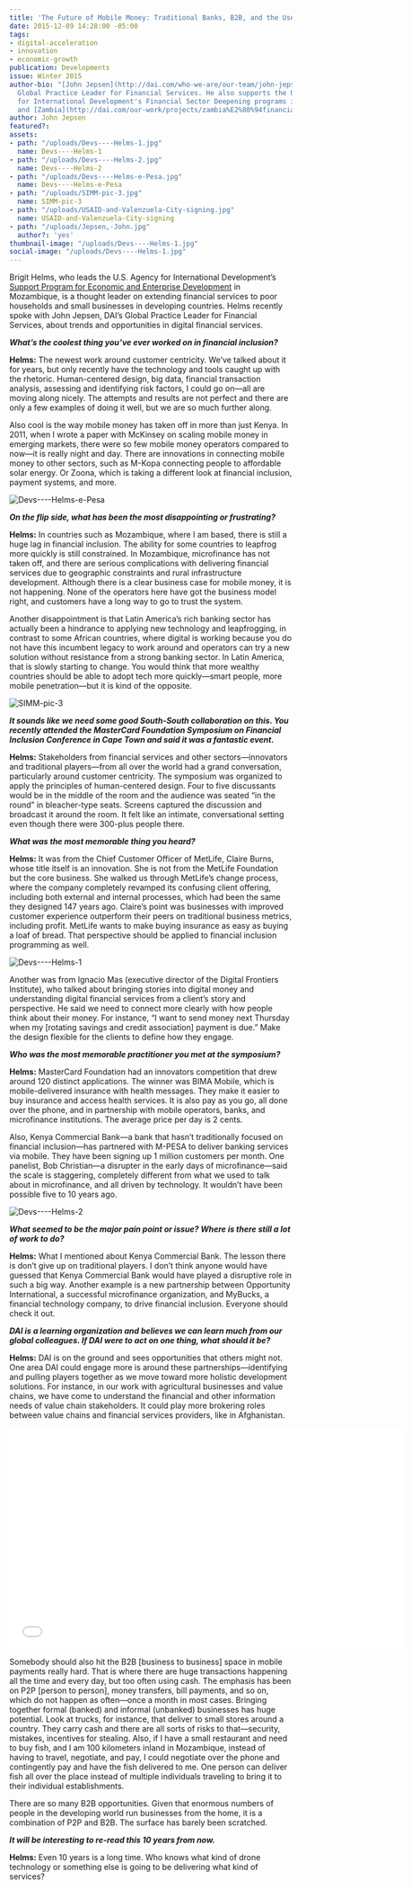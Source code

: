 ```yaml
---
title: 'The Future of Mobile Money: Traditional Banks, B2B, and the User’s Perspective'
date: 2015-12-09 14:28:00 -05:00
tags:
- digital-acceleration
- innovation
- economic-growth
publication: Developments
issue: Winter 2015
author-bio: "[John Jepsen](http://dai.com/who-we-are/our-team/john-jepsen) is DAI'S
  Global Practice Leader for Financial Services. He also supports the U.K. Department
  for International Development's Financial Sector Deepening programs in [Mozambique](http://dai.com/our-work/projects/zambia%E2%80%94financial-sector-deepening-zambia-fsdz)
  and [Zambia](http://dai.com/our-work/projects/zambia%E2%80%94financial-sector-deepening-zambia-fsdz)."
author: John Jepsen
featured?: 
assets:
- path: "/uploads/Devs----Helms-1.jpg"
  name: Devs----Helms-1
- path: "/uploads/Devs----Helms-2.jpg"
  name: Devs----Helms-2
- path: "/uploads/Devs----Helms-e-Pesa.jpg"
  name: Devs----Helms-e-Pesa
- path: "/uploads/SIMM-pic-3.jpg"
  name: SIMM-pic-3
- path: "/uploads/USAID-and-Valenzuela-City-signing.jpg"
  name: USAID-and-Valenzuela-City-signing
- path: "/uploads/Jepsen,-John.jpg"
  author?: 'yes'
thumbnail-image: "/uploads/Devs----Helms-1.jpg"
social-image: "/uploads/Devs----Helms-1.jpg"
---
```


Brigit Helms, who leads the U.S. Agency for International Development’s [Support Program for Economic and Enterprise Development](http://dai.com/our-work/projects/mozambique%E2%80%94support-program-economic-and-enterprise-development-speed) in Mozambique, is a thought leader on extending financial services to poor households and small businesses in developing countries. Helms recently spoke with John Jepsen, DAI’s Global Practice Leader for Financial Services, about trends and opportunities in digital financial services.




***What’s the coolest thing you’ve ever worked on in financial inclusion?***

**Helms:** The newest work around customer centricity. We’ve talked about it for years, but only recently have the technology and tools caught up with the rhetoric. Human-centered design, big data, financial transaction analysis, assessing and identifying risk factors, I could go on—all are moving along nicely. The attempts and results are not perfect and there are only a few examples of doing it well, but we are so much further along.

Also cool is the way mobile money has taken off in more than just Kenya. In 2011, when I wrote a paper with McKinsey on scaling mobile money in emerging markets, there were so few mobile money operators compared to now—it is really night and day. There are innovations in connecting mobile money to other sectors, such as M-Kopa connecting people to affordable solar energy. Or Zoona, which is taking a different look at financial inclusion, payment systems, and more.

![Devs----Helms-e-Pesa](/uploads/Devs----Helms-e-Pesa.jpg "Founded in Kenya in 2007, the M-Pesa mobile phone-based money transfer and microfinancing service also now operates in Tanzania, the Democratic Republic of the Congo, Mozambique, Uganda, Rwanda, and Zambia.") 

***On the flip side, what has been the most disappointing or frustrating?***

**Helms:** In countries such as Mozambique, where I am based, there is still a huge lag in financial inclusion. The ability for some countries to leapfrog more quickly is still constrained. In Mozambique, microfinance has not taken off, and there are serious complications with delivering financial services due to geographic constraints and rural infrastructure development. Although there is a clear business case for mobile money, it is not happening. None of the operators here have got the business model right, and customers have a long way to go to trust the system.

Another disappointment is that Latin America’s rich banking sector has actually been a hindrance to applying new technology and leapfrogging, in contrast to some African countries, where digital is working because you do not have this incumbent legacy to work around and operators can try a new solution without resistance from a strong banking sector. In Latin America, that is slowly starting to change. You would think that more wealthy countries should be able to adopt tech more quickly—smart people, more mobile penetration—but it is kind of the opposite.

![SIMM-pic-3](/uploads/SIMM-pic-3.jpg "More than 22,000 branchless banking accounts were opened in the Philippines under the USAID Scaling Innovations in Mobile Money (SIMM) Project, implemented by DAI.") 

***It sounds like we need some good South-South collaboration on this. You recently attended the MasterCard Foundation Symposium on Financial Inclusion Conference in Cape Town and said it was a fantastic event.***

**Helms:** Stakeholders from financial services and other sectors—innovators and traditional players—from all over the world had a grand conversation, particularly around customer centricity. The symposium was organized to apply the principles of human-centered design. Four to five discussants would be in the middle of the room and the audience was seated “in the round” in bleacher-type seats. Screens captured the discussion and broadcast it around the room. It felt like an intimate, conversational setting even though there were 300-plus people there. 

***What was the most memorable thing you heard?***

**Helms:** It was from the Chief Customer Officer of MetLife, Claire Burns, whose title itself is an innovation. She is not from the MetLife Foundation but the core business. She walked us through MetLife’s change process, where the company completely revamped its confusing client offering, including both external and internal processes, which had been the same they designed 147 years ago. Claire’s point was businesses with improved customer experience outperform their peers on traditional business metrics, including profit. MetLife wants to make buying insurance as easy as buying a loaf of bread. That perspective should be applied to financial inclusion programming as well.

![Devs----Helms-1](/uploads/Devs----Helms-1.jpg "Presentation in Maputo, Mozambique, by a local entrepreneur from UX Information Technology talking about a new mobile-based digital finance ecosystem being offered.") 

Another was from Ignacio Mas (executive director of the Digital Frontiers Institute), who talked about bringing stories into digital money and understanding digital financial services from a client’s story and perspective. He said we need to connect more clearly with how people think about their money. For instance, “I want to send money next Thursday when my [rotating savings and credit association] payment is due.” Make the design flexible for the clients to define how they engage.

***Who was the most memorable practitioner you met at the symposium?*** 

**Helms:** MasterCard Foundation had an innovators competition that drew around 120 distinct applications. The winner was BIMA Mobile, which is mobile-delivered insurance with health messages. They make it easier to buy insurance and access health services. It is also pay as you go, all done over the phone, and in partnership with mobile operators, banks, and microfinance institutions. The average price per day is 2 cents.

Also, Kenya Commercial Bank—a bank that hasn’t traditionally focused on financial inclusion—has partnered with M-PESA to deliver banking services via mobile. They have been signing up 1 million customers per month. One panelist, Bob Christian—a disrupter in the early days of microfinance—said the scale is staggering, completely different from what we used to talk about in microfinance, and all driven by technology. It wouldn’t have been possible five to 10 years ago.

![Devs----Helms-2](/uploads/Devs----Helms-2.jpg "One of the many informal businesses at the Xipamanine Market in Maputo, Mozambique.") 

***What seemed to be the major pain point or issue? Where is there still a lot of work to do?***

**Helms:** What I mentioned about Kenya Commercial Bank. The lesson there is don’t give up on traditional players. I don’t think anyone would have guessed that Kenya Commercial Bank would have played a disruptive role in such a big way. Another example is a new partnership between Opportunity International, a successful microfinance organization, and MyBucks, a financial technology company, to drive financial inclusion. Everyone should check it out.

***DAI is a learning organization and believes we can learn much from our global colleagues. If DAI were to act on one thing, what should it be?***

**Helms:** DAI is on the ground and sees opportunities that others might not. One area DAI could engage more is around these partnerships—identifying and pulling players together as we move toward more holistic development solutions. For instance, in our work with agricultural businesses and value chains, we have come to understand the financial and other information needs of value chain stakeholders. It could play more brokering roles between value chains and financial services providers, like in Afghanistan.

<p><iframe allowfullscreen="" frameborder="0" height="394" mozallowfullscreen="" src="//player.vimeo.com/video/84596401" webkitallowfullscreen="" width="703"></iframe></p>

Somebody should also hit the B2B [business to business] space in mobile payments really hard. That is where there are huge transactions happening all the time and every day, but too often using cash. The emphasis has been on P2P [person to person], money transfers, bill payments, and so on, which do not happen as often—once a month in most cases. Bringing together formal (banked) and informal (unbanked) businesses has huge potential. Look at trucks, for instance, that deliver to small stores around a country. They carry cash and there are all sorts of risks to that—security, mistakes, incentives for stealing. Also, if I have a small restaurant and need to buy fish, and I am 100 kilometers inland in Mozambique, instead of having to travel, negotiate, and pay, I could negotiate over the phone and contingently pay and have the fish delivered to me. One person can deliver fish all over the place instead of multiple individuals traveling to bring it to their individual establishments.

There are so many B2B opportunities. Given that enormous numbers of people in the developing world run businesses from the home, it is a combination of P2P and B2B. The surface has barely been scratched.

***It will be interesting to re-read this 10 years from now.***

**Helms:** Even 10 years is a long time. Who knows what kind of drone technology or something else is going to be delivering what kind of services?
